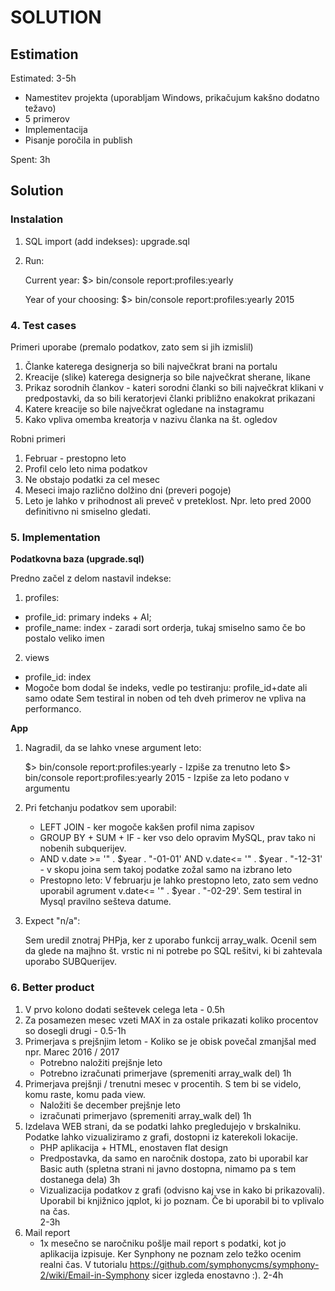 SOLUTION
========

Estimation
----------
Estimated: 3-5h
  - Namestitev projekta (uporabljam Windows, prikačujum kakšno dodatno težavo)
  - 5 primerov
  - Implementacija  
  - Pisanje poročila in publish
  
Spent: 3h


Solution
--------

### Instalation
1. SQL import (add indekses): upgrade.sql

2. Run: 

    Current year: $> bin/console report:profiles:yearly

    Year of your choosing: $> bin/console report:profiles:yearly 2015

### 4. Test cases
 
 Primeri uporabe (premalo podatkov, zato sem si jih izmislil)
 1. Članke katerega designerja so bili največkrat brani na portalu
 2. Kreacije (slike) katerega designerja so bile največkrat sherane, likane
 3. Prikaz sorodnih člankov - kateri sorodni članki so bili največkrat klikani v predpostavki, da so bili keratorjevi članki približno enakokrat prikazani
 4. Katere kreacije so bile največkrat ogledane na instagramu
 5. Kako vpliva omemba kreatorja v nazivu članka na št. ogledov
 
 Robni primeri
 1. Februar - prestopno leto
 2. Profil celo leto nima podatkov
 3. Ne obstajo podatki za cel mesec
 4. Meseci imajo različno dolžino dni (preveri pogoje)
 5. Leto je lahko v prihodnost ali preveč v preteklost. Npr. leto pred 2000 definitivno ni smiselno gledati. 
 
 
 
### 5. Implementation
**Podatkovna baza (upgrade.sql)**

Predno začel z delom nastavil indekse:

  1. profiles: 
   - profile_id: primary indeks + AI;
   - profile_name: index - zaradi sort orderja, tukaj smiselno samo če bo postalo veliko imen
   
  2. views
   - profile_id: index
   - Mogoče bom dodal še indeks, vedle po testiranju:  profile_id+date ali samo odate
      Sem testiral in noben od teh dveh primerov ne vpliva na performanco. 
 
**App**
  
1. Nagradil, da se lahko vnese argument leto:
    
    $> bin/console report:profiles:yearly - Izpiše za trenutno leto
    $> bin/console report:profiles:yearly 2015 - Izpiše za leto podano v argumentu


2. Pri fetchanju podatkov sem uporabil:
      - LEFT JOIN - ker mogoče kakšen profil nima zapisov
      - GROUP BY + SUM + IF - ker vso delo opravim MySQL, prav tako ni nobenih subquerijev. 
      - AND v.date >= '" . $year . "-01-01' AND v.date<= '" . $year . "-12-31' - v skopu joina sem takoj podatke zožal samo na izbrano leto
      - Prestopno leto: V februarju je lahko prestopno leto, zato sem vedno uporabil agrument v.date<= '" . $year . "-02-29'. Sem testiral in Mysql pravilno sešteva datume.
      
3. Expect "n/a": 

    Sem uredil znotraj PHPja, ker z uporabo funkcij array_walk. Ocenil sem da glede na majhno št. vrstic ni ni potrebe po SQL rešitvi, ki bi zahtevala uporabo SUBQuerijev. 
 

### 6. Better product

1. V prvo kolono dodati seštevek celega leta - 0.5h
2. Za posamezen mesec vzeti MAX in za ostale prikazati koliko procentov so dosegli drugi - 0.5-1h
3. Primerjava s prejšnjim letom - Koliko se je obisk povečal zmanjšal med npr. Marec 2016 / 2017 
   - Potrebno naložiti prejšnje leto
   - Potrebno izračunati primerjave  (spremeniti array_walk del)
   1h
4. Primerjava prejšnji / trenutni mesec v procentih. S tem bi se videlo, komu raste, komu pada view. 
   - Naložiti še december prejšnje leto
   - izračunati primerjavo (spremeniti array_walk del)
   1h
5. Izdelava WEB strani, da se podatki lahko pregledujejo v brskalniku. Podatke lahko vizualiziramo z grafi, dostopni iz katerekoli lokacije. 
   - PHP aplikacija + HTML, enostaven flat design
   - Predpostavka, da samo en naročnik dostopa, zato bi uporabil kar Basic auth (spletna strani ni javno dostopna, nimamo pa s tem dostanega dela)
   3h
   - Vizualizacija podatkov z grafi (odvisno kaj vse in kako bi prikazovali). Uporabil bi knjižnico jqplot, ki jo poznam. Če bi uporabil bi to vplivalo na čas.    
   2-3h
6. Mail report
   - 1x mesečno se naročniku pošlje mail report s podatki, kot jo aplikacija izpisuje. 
   Ker Synphony ne poznam zelo težko ocenim realni čas. V tutorialu https://github.com/symphonycms/symphony-2/wiki/Email-in-Symphony sicer izgleda enostavno :). 
   2-4h
  

    
 


 




